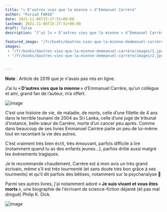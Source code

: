 ```yaml
---
title: "« D’autres vies que la mienne » d’Emmanuel Carrère"
author: "Farzad FARID"
date: 2021-11-06T15:27:51+00:00
lastmod: 2021-11-06T15:27:51+00:00
draft: false
description: "J’ai lu « D’autres vies que la mienne » d’Emmanuel Carrère, qu’un collègue et ami, grand fan de l’auteur, m’a offert."

featured_image: "/fr/books/dautres-vies-que-la-mienne-demmanuel-carrère/images/1.jpeg" 
images:
 - "/fr/books/dautres-vies-que-la-mienne-demmanuel-carrère/images/1.jpeg"
 - "/fr/books/dautres-vies-que-la-mienne-demmanuel-carrère/images/2.jpeg"


---
```


**Note** : Article de 2019 que je n'avais pas mis en ligne.

J’ai lu « **D’autres vies que la mienne** » d’Emmanuel Carrère, qu’un collègue et ami, grand fan de l’auteur, m’a offert. 

![image](images/1.jpeg)

C’est une histoire de vie, de maladie, de morts, celle d’une fillette de 4 ans dans le terrible tsunami de 2004 au Sri Lanka, celle d’une juge de tribunal d’instance, belle-sœur de Carrère, morte d’un cancer peu après. Comme dans beaucoup de ses livres Emmanuel Carrère parle un peu de lui-même tout en racontant la vie des autres. 

C’est vraiment très bien écrit, très émouvant, parfois difficile à lire (notamment quand tu as des enfants jeunes…), parfois drôle aussi malgré les événements tragiques.

Je le recommande chaudement, Carrère est à mon avis un très grand écrivain, même s’il est très tourmenté (et sans doute très bon grâce à ses tourments) et qu’il dit parfois des bêtises, notamment sur la psychanalyse 😬

Parmi ses autres livres, j'ai notamment adoré « **Je suis vivant et vous êtes morts** », une biographie de l'écrivant de science-fiction déjanté (et pas mal drogué) Philip K. Dick.

![image](images/2.jpeg)
